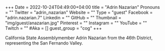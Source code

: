 +++
Date = 2022-10-24T04:49:00+04:00
title = "Adrin Nazarian"
Pronouns = ""
Twitter = "adrin_nazarian"
Website = ""
Type = "guest"
Facebook = "adrin.nazarian.7"
Linkedin = ""
GitHub = ""
Thumbnail = "img/guest/anazarian.jpg"
Pinterest = ""
Instagram = ""
YouTube = ""
Twitch = ""
#Aka = []
guest_group = "cog"
+++

California State Assemblymember Adrin Nazarian from the 46th District, representing the San Fernando Valley.
